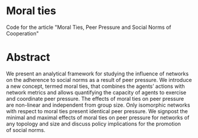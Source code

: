 # Moral ties
Code for the article "Moral Ties, Peer Pressure and Social Norms of Cooperation"

# Abstract                                                                                                                                         
We present an analytical framework for studying the influence of networks on the adherence to social norms as a
result of peer pressure. We introduce a new concept, termed moral ties, that combines the agents’ actions with
network metrics and allows quantifying the capacity of agents to exercise and coordinate peer pressure. The 
effects of moral ties on peer pressure are non-linear and independent from group size. Only isomorphic networks
with respect to moral ties present identical peer pressure. We signpost the minimal and maximal effects of moral
ties on peer pressure for networks of any topology and size and discuss policy implications for the promotion           
of social norms.                                                                                                                                 


